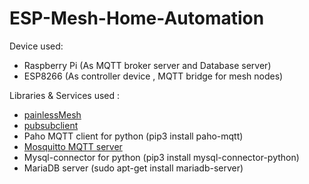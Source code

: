 # ESP-Mesh-Home-Automation
Device used: 
  - Raspberry Pi (As MQTT broker server and Database server)
  - ESP8266 (As controller device , MQTT bridge for mesh nodes)
  
Libraries & Services used :
  - [painlessMesh](https://github.com/gmag11/painlessMesh)
  - [pubsubclient](https://github.com/knolleary/pubsubclient)
  - Paho MQTT client for python (pip3 install paho-mqtt)
  - [Mosquitto MQTT server](https://randomnerdtutorials.com/how-to-install-mosquitto-broker-on-raspberry-pi/)
  - Mysql-connector for python (pip3 install mysql-connector-python)
  - MariaDB server (sudo apt-get install mariadb-server)
